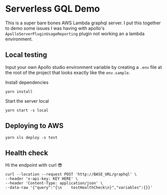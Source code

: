 # Serverless GQL Demo
This is a super bare bones AWS Lambda graphql server. I put this together to demo some issues I was having with apollo's `ApolloServerPluginUsageReporting` plugin not working an a lambda environment.

## Local testing

Input your own Apollo studio environment variable by creating a `.env` file at the root of the project that looks exactly like the `env.sample`.

Install dependencies

```
yarn install
```

Start the server local

```
yarn start -s local
```

## Deploying to AWS

```
yarn sls deploy -s test
```

## Health check 

Hi the endpoint with curl 😎

```
curl --location --request POST 'http://BASE_URL/graphql' \
--header 'x-api-key: KEY HERE' \
--header 'Content-Type: application/json' \
--data-raw '{"query":"{\n    testHealthCheck\n}","variables":{}}'
```